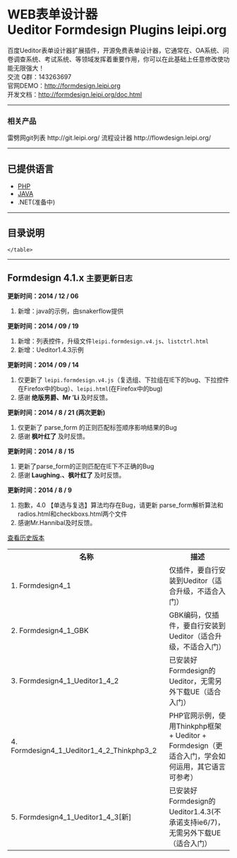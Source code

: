 WEB表单设计器<br/>
Ueditor Formdesign Plugins leipi.org
==========
百度Ueditor表单设计器扩展插件，开源免费表单设计器，它通常在、OA系统、问卷调查系统、考试系统、等领域发挥着重要作用，你可以在此基础上任意修改使功能无限强大！
<br/>
交流 Q群：143263697<br/>
官网DEMO：http://formdesign.leipi.org<br/>
开发文档：http://formdesign.leipi.org/doc.html<br/>
<hr/>
<h3>相关产品</h3>
雷劈网git列表
http://git.leipi.org/
流程设计器
http://flowdesign.leipi.org/

<hr/>
<h2>已提供语言</h2>
<ul>
	<li><a href="http://formdesign.leipi.org/" target="_blank">PHP</a></li>
	<li><a href="http://formdesign.leipi.org/downloads.html#java" target="_blank">JAVA</a></li>
	<li>.NET(准备中)</li>
</ul>
<hr/>
<h2>目录说明</h2>
<table class="table table-hover">
        <tr>
            <th width="10%">名称</th>
            <th width="10%">描述</th>
        </tr>
        <tr>
            <td>1. Formdesign4_1</td>
            <td>仅插件，要自行安装到Ueditor（适合升级，不适合入门）</td>
        </tr>
	<tr>
            <td>2. Formdesign4_1_GBK</td>
            <td>GBK编码，仅插件，要自行安装到Ueditor（适合升级，不适合入门）</td>
        </tr>
	<tr>
            <td>3. Formdesign4_1_Ueditor1_4_2</td>
            <td>已安装好Formdesign的Ueditor，无需另外下载UE（适合入门）</td>
        </tr>
	<tr>
            <td>4. Formdesign4_1_Ueditor1_4_2_Thinkphp3_2</td>
            <td>PHP官网示例，使用Thinkphp框架 + Ueditor + Formdesign（更适合入门，学会如何运用，其它语言可参考）</td>
        </tr>
	<tr>
            <td>5. Formdesign4_1_Ueditor1_4_3[新]</td>
            <td>已安装好Formdesign的Ueditor1.4.3(不承诺支持ie6/7)，无需另外下载UE（适合入门）</td>
        </tr>
      
    </table>

<hr/>
<div class="row well">
    <h2>Formdesign 4.1.x <small>主要更新日志</small></h2>
	 <p>
        <strong>更新时间：2014 / 12 / 06</strong>
        <br/>
        <ol>
            <li>新增：java的示例，由snakerflow提供</li>
        </ol>
     </p>
    <p>
        <strong>更新时间：2014 / 09 / 19</strong>
        <br/>
        <ol>
            <li>新增：列表控件，升级文件<code>leipi.formdesign.v4.js</code>、<code>listctrl.html</code></li>
            <li>新增：Ueditor1.4.3示例</li>
        </ol>
     </p>
     <p>
        <strong>更新时间：2014 / 09 / 14</strong>
        <br/>
        <ol>
            <li>仅更新了  <code>leipi.formdesign.v4.js</code>（复选组、下拉组在IE下的bug、下拉控件在Firefox中的bug）、<code>leipi.html</code>(在Firefox中的bug)</li>
            <li>感谢<b> 绝版男爵、Mr ′Li </b>及时反馈。</li>
        </ol>
     </p>
     <p>
        <strong>更新时间：2014 / 8 / 21 (两次更新)</strong>
        <br/>
        <ol>
            <li>仅更新了 parse_form 的正则匹配标签顺序影响结果的Bug</li>
            <li>感谢<b> 枫叶红了 </b>及时反馈。</li>
        </ol>
     </p>
    <p>
        <strong>更新时间：2014 / 8 / 15</strong>
        <br/>
        <ol>
            <li>更新了parse_form的正则匹配在IE下不正确的Bug</li>
            <li>感谢<b> Laughing.、枫叶红了 </b>及时反馈。</li>
        </ol>
     </p>
     <p>
        <strong>更新时间：2014 / 8 / 9</strong>
        <br/>
        <ol>
            <li>抱歉，4.0 【单选与复选】算法均存在Bug，请更新 parse_form解析算法和radios.html和checkboxs.html两个文件</li>
            <li>感谢Mr.Hannibal及时反馈。</li>
        </ol>
     </p>

   
</div>
<div class="alert alert-error">
    <a href="http://formdesign.leipi.org/downloads/history.html">查看历史版本</a>
</div>